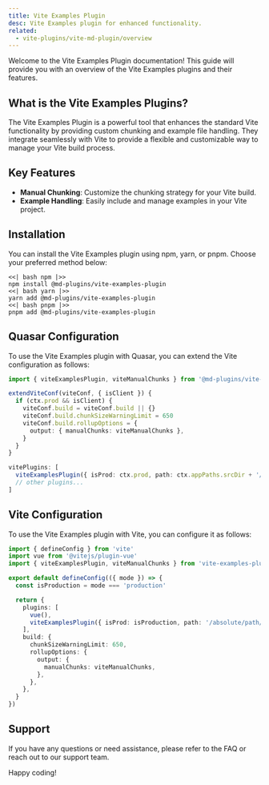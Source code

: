 ```yaml
---
title: Vite Examples Plugin
desc: Vite Examples plugin for enhanced functionality.
related:
  - vite-plugins/vite-md-plugin/overview
---
```


Welcome to the Vite Examples Plugin documentation! This guide will provide you with an overview of the Vite Examples plugins and their features.

## What is the Vite Examples Plugins?

The Vite Examples Plugin is a powerful tool that enhances the standard Vite functionality by providing custom chunking and example file handling. They integrate seamlessly with Vite to provide a flexible and customizable way to manage your Vite build process.

## Key Features

- **Manual Chunking**: Customize the chunking strategy for your Vite build.
- **Example Handling**: Easily include and manage examples in your Vite project.

## Installation

You can install the Vite Examples plugin using npm, yarn, or pnpm. Choose your preferred method below:

```tabs
<<| bash npm |>>
npm install @md-plugins/vite-examples-plugin
<<| bash yarn |>>
yarn add @md-plugins/vite-examples-plugin
<<| bash pnpm |>>
pnpm add @md-plugins/vite-examples-plugin
```

## Quasar Configuration

To use the Vite Examples plugin with Quasar, you can extend the Vite configuration as follows:

```typescript
import { viteExamplesPlugin, viteManualChunks } from '@md-plugins/vite-examples-plugin'

extendViteConf(viteConf, { isClient }) {
  if (ctx.prod && isClient) {
    viteConf.build = viteConf.build || {}
    viteConf.build.chunkSizeWarningLimit = 650
    viteConf.build.rollupOptions = {
      output: { manualChunks: viteManualChunks },
    }
  }
}

vitePlugins: [
  viteExamplesPlugin({ isProd: ctx.prod, path: ctx.appPaths.srcDir + '/examples' }),
  // other plugins...
]
```

## Vite Configuration

To use the Vite Examples plugin with Vite, you can configure it as follows:

```typescript
import { defineConfig } from 'vite'
import vue from '@vitejs/plugin-vue'
import { viteExamplesPlugin, viteManualChunks } from 'vite-examples-plugin'

export default defineConfig(({ mode }) => {
  const isProduction = mode === 'production'

  return {
    plugins: [
      vue(),
      viteExamplesPlugin({ isProd: isProduction, path: '/absolute/path/to/examples' }),
    ],
    build: {
      chunkSizeWarningLimit: 650,
      rollupOptions: {
        output: {
          manualChunks: viteManualChunks,
        },
      },
    },
  }
})
```

## Support

If you have any questions or need assistance, please refer to the FAQ or reach out to our support team.

Happy coding!
